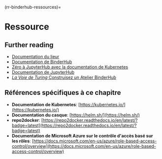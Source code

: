 (rr-binderhub-ressources)=
# Ressource

## Further reading

- [Documentation du lieur](https://mybinder.readthedocs.io/en/latest/)
- [Documentation de BinderHub](https://binderhub.readthedocs.io/en/latest/index.html)
- [Zéro à JupyterHub avec la documentation de Kubernetes](https://zero-to-jupyterhub.readthedocs.io/en/latest/index.html)
- [Documentation de JupyterHub](https://jupyterhub.readthedocs.io/en/stable/)
- [_La Voie de Turing_ Construisez un Atelier BinderHub](http://bit.ly/zero-to-binderhub-workshop)

## Références spécifiques à ce chapitre

- **Documentation de Kubernetes**: [https://kubernetes.io/](https://kubernetes.io/)
- **Documentation du casque**: [https://helm.sh/](https://helm.sh/)
- **repo2docker**: [https://repo2docker.readthedocs.io/en/latest/?badge=latest](https://repo2docker.readthedocs.io/en/latest/?badge=latest)
- **Documentation de Microsoft Azure sur le contrôle d'accès basé sur les rôles**: [https://docs.microsoft.com/en-us/azure/role-based-access-control/overview](https://docs.microsoft.com/en-us/azure/role-based-access-control/overview)
